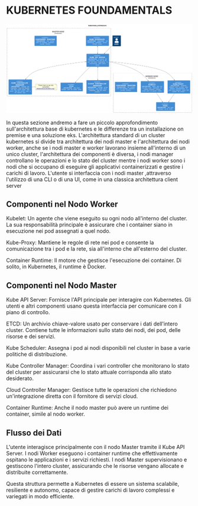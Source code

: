 # KUBERNETES FOUNDAMENTALS 

![Kubernetes Architecture](./images/kubernetesArchitecture.svg)

In questa sezione andremo a fare un piccolo approfondimento sull'architettura base di kubernetes e le differenze tra un installazione on premise e una soluzione eks.
L'architettura standard di un cluster kubernetes si divide tra architettura dei nodi master e l'architettura dei nodi worker, anche se i nodi master e worker lavorano insieme all'interno di un unico cluster, l'architettura dei componenti è diversa, i nodi manager controllano le operazioni e lo stato del cluster mentre i nodi worker sono i nodi che si occupano di eseguire gli applicativi containerizzati e gestire i carichi di lavoro.
L'utente si interfaccia con i nodi master ,attraverso l'utilizzo di una CLI o di una UI, come in una classica architettura client server

## Componenti nel Nodo Worker

Kubelet: Un agente che viene eseguito su ogni nodo all'interno del cluster. La sua responsabilità principale è assicurare che i container siano in esecuzione nei pod assegnati a quel nodo.

Kube-Proxy: Mantiene le regole di rete nei pod e consente la comunicazione tra i pod e la rete, sia all'interno che all'esterno del cluster.

Container Runtime: Il motore che gestisce l'esecuzione dei container. Di solito, in Kubernetes, il runtime è Docker.

## Componenti nel Nodo Master

Kube API Server: Fornisce l'API principale per interagire con Kubernetes. Gli utenti e altri componenti usano questa interfaccia per comunicare con il piano di controllo.

ETCD: Un archivio chiave-valore usato per conservare i dati dell'intero cluster. Contiene tutte le informazioni sullo stato dei nodi, dei pod, delle risorse e dei servizi.

Kube Scheduler: Assegna i pod ai nodi disponibili nel cluster in base a varie politiche di distribuzione.

Kube Controller Manager: Coordina i vari controller che monitorano lo stato del cluster per assicurarsi che lo stato attuale corrisponda allo stato desiderato.

Cloud Controller Manager: Gestisce tutte le operazioni che richiedono un'integrazione diretta con il fornitore di servizi cloud.

Container Runtime: Anche il nodo master può avere un runtime dei container, simile al nodo worker.


## Flusso dei Dati

L'utente interagisce principalmente con il nodo Master tramite il Kube API Server.
I nodi Worker eseguono i container runtime che effettivamente ospitano le applicazioni e i servizi richiesti.
I nodi Master supervisionano e gestiscono l'intero cluster, assicurando che le risorse vengano allocate e distribuite correttamente.

Questa struttura permette a Kubernetes di essere un sistema scalabile, resiliente e autonomo, capace di gestire carichi di lavoro complessi e variegati in modo efficiente.
